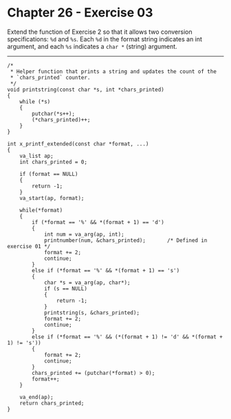 # Chapter 26 - Exercise 03

Extend the function of Exercise 2 so that it allows two conversion specifications: `%d` and `%s`. Each `%d` in the format string indicates an int argument, and each `%s` indicates a `char *` (string) argument.  

---

```
/* 
 * Helper function that prints a string and updates the count of the 
 * `chars_printed` counter.
 */
void printstring(const char *s, int *chars_printed)
{
    while (*s)
    {
        putchar(*s++);
        (*chars_printed)++;
    }
}

int x_printf_extended(const char *format, ...)
{
    va_list ap;
    int chars_printed = 0;

    if (format == NULL)
    {
        return -1;
    }
    va_start(ap, format);

    while(*format)
    {
        if (*format == '%' && *(format + 1) == 'd')
        {
            int num = va_arg(ap, int);
            printnumber(num, &chars_printed);       /* Defined in exercise 01 */ 
            format += 2;
            continue;
        }
        else if (*format == '%' && *(format + 1) == 's')
        {
            char *s = va_arg(ap, char*);
            if (s == NULL)
            {
                return -1;
            }
            printstring(s, &chars_printed);
            format += 2;
            continue;
        }
        else if (*format == '%' && (*(format + 1) != 'd' && *(format + 1) != 's'))
        {
            format += 2;
            continue;
        }
        chars_printed += (putchar(*format) > 0);
        format++;
    }

    va_end(ap);
    return chars_printed;
}
```
